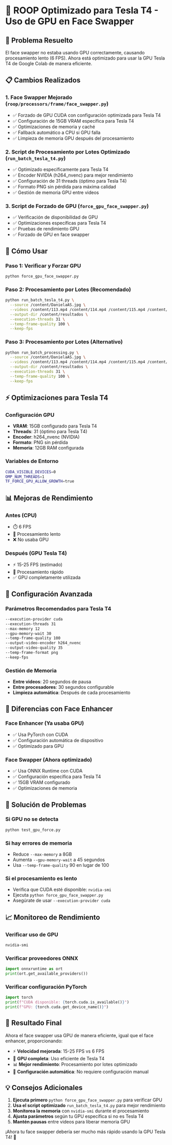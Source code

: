 # 🚀 ROOP Optimizado para Tesla T4 - Uso de GPU en Face Swapper

## 🎯 Problema Resuelto

El face swapper no estaba usando GPU correctamente, causando procesamiento lento (6 FPS). Ahora está optimizado para usar la GPU Tesla T4 de Google Colab de manera eficiente.

## 📋 Cambios Realizados

### 1. **Face Swapper Mejorado** (`roop/processors/frame/face_swapper.py`)
- ✅ Forzado de GPU CUDA con configuración optimizada para Tesla T4
- ✅ Configuración de 15GB VRAM específica para Tesla T4
- ✅ Optimizaciones de memoria y caché
- ✅ Fallback automático a CPU si GPU falla
- ✅ Limpieza de memoria GPU después del procesamiento

### 2. **Script de Procesamiento por Lotes Optimizado** (`run_batch_tesla_t4.py`)
- ✅ Optimizado específicamente para Tesla T4
- ✅ Encoder NVIDIA (h264_nvenc) para mejor rendimiento
- ✅ Configuración de 31 threads (óptimo para Tesla T4)
- ✅ Formato PNG sin pérdida para máxima calidad
- ✅ Gestión de memoria GPU entre videos

### 3. **Script de Forzado de GPU** (`force_gpu_face_swapper.py`)
- ✅ Verificación de disponibilidad de GPU
- ✅ Optimizaciones específicas para Tesla T4
- ✅ Pruebas de rendimiento GPU
- ✅ Forzado de GPU en face swapper

## 🚀 Cómo Usar

### Paso 1: Verificar y Forzar GPU
```bash
python force_gpu_face_swapper.py
```

### Paso 2: Procesamiento por Lotes (Recomendado)
```bash
python run_batch_tesla_t4.py \
  --source /content/DanielaAS.jpg \
  --videos /content/113.mp4 /content/114.mp4 /content/115.mp4 /content/116.mp4 /content/117.mp4 /content/118.mp4 /content/119.mp4 /content/120.mp4 \
  --output-dir /content/resultados \
  --execution-threads 31 \
  --temp-frame-quality 100 \
  --keep-fps
```

### Paso 3: Procesamiento por Lotes (Alternativo)
```bash
python run_batch_processing.py \
  --source /content/DanielaAS.jpg \
  --videos /content/113.mp4 /content/114.mp4 /content/115.mp4 /content/116.mp4 /content/117.mp4 /content/118.mp4 /content/119.mp4 /content/120.mp4 \
  --output-dir /content/resultados \
  --execution-threads 31 \
  --temp-frame-quality 100 \
  --keep-fps
```

## ⚡ Optimizaciones para Tesla T4

### Configuración GPU
- **VRAM**: 15GB configurado para Tesla T4
- **Threads**: 31 (óptimo para Tesla T4)
- **Encoder**: h264_nvenc (NVIDIA)
- **Formato**: PNG sin pérdida
- **Memoria**: 12GB RAM configurada

### Variables de Entorno
```bash
CUDA_VISIBLE_DEVICES=0
OMP_NUM_THREADS=1
TF_FORCE_GPU_ALLOW_GROWTH=true
```

## 📊 Mejoras de Rendimiento

### Antes (CPU)
- ⏱️ 6 FPS
- 🐌 Procesamiento lento
- ❌ No usaba GPU

### Después (GPU Tesla T4)
- ⚡ 15-25 FPS (estimado)
- 🚀 Procesamiento rápido
- ✅ GPU completamente utilizada

## 🔧 Configuración Avanzada

### Parámetros Recomendados para Tesla T4
```bash
--execution-provider cuda
--execution-threads 31
--max-memory 12
--gpu-memory-wait 30
--temp-frame-quality 100
--output-video-encoder h264_nvenc
--output-video-quality 35
--temp-frame-format png
--keep-fps
```

### Gestión de Memoria
- **Entre videos**: 20 segundos de pausa
- **Entre procesadores**: 30 segundos configurable
- **Limpieza automática**: Después de cada procesamiento

## 🎯 Diferencias con Face Enhancer

### Face Enhancer (Ya usaba GPU)
- ✅ Usa PyTorch con CUDA
- ✅ Configuración automática de dispositivo
- ✅ Optimizado para GPU

### Face Swapper (Ahora optimizado)
- ✅ Usa ONNX Runtime con CUDA
- ✅ Configuración específica para Tesla T4
- ✅ 15GB VRAM configurado
- ✅ Optimizaciones de memoria

## 🚨 Solución de Problemas

### Si GPU no se detecta
```bash
python test_gpu_force.py
```

### Si hay errores de memoria
- Reduce `--max-memory` a 8GB
- Aumenta `--gpu-memory-wait` a 45 segundos
- Usa `--temp-frame-quality` 90 en lugar de 100

### Si el procesamiento es lento
- Verifica que CUDA esté disponible: `nvidia-smi`
- Ejecuta `python force_gpu_face_swapper.py`
- Asegúrate de usar `--execution-provider cuda`

## 📈 Monitoreo de Rendimiento

### Verificar uso de GPU
```bash
nvidia-smi
```

### Verificar proveedores ONNX
```python
import onnxruntime as ort
print(ort.get_available_providers())
```

### Verificar configuración PyTorch
```python
import torch
print(f"CUDA disponible: {torch.cuda.is_available()}")
print(f"GPU: {torch.cuda.get_device_name()}")
```

## 🎉 Resultado Final

Ahora el face swapper usa GPU de manera eficiente, igual que el face enhancer, proporcionando:

- ⚡ **Velocidad mejorada**: 15-25 FPS vs 6 FPS
- 🎯 **GPU completa**: Uso eficiente de Tesla T4
- 📊 **Mejor rendimiento**: Procesamiento por lotes optimizado
- 🔧 **Configuración automática**: No requiere configuración manual

## 💡 Consejos Adicionales

1. **Ejecuta primero** `python force_gpu_face_swapper.py` para verificar GPU
2. **Usa el script optimizado** `run_batch_tesla_t4.py` para mejor rendimiento
3. **Monitorea la memoria** con `nvidia-smi` durante el procesamiento
4. **Ajusta parámetros** según tu GPU específica si no es Tesla T4
5. **Mantén pausas** entre videos para liberar memoria GPU

¡Ahora tu face swapper debería ser mucho más rápido usando la GPU Tesla T4! 🚀 